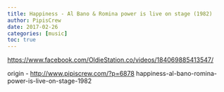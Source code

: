 ```yaml
---
title: Happiness - Al Bano & Romina power is live on stage (1982)
author: PipisCrew
date: 2017-02-26
categories: [music]
toc: true
---
```


https://www.facebook.com/OldieStation.co/videos/184069885413547/

origin - http://www.pipiscrew.com/?p=6878 happiness-al-bano-romina-power-is-live-on-stage-1982